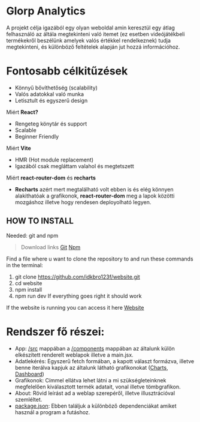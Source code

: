 # Glorp Analytics
A projekt célja igazából egy olyan weboldal amin keresztül egy átlag felhasználó az áltála megtekinteni való itemet (ez esetben videójátékbeli termékekről beszélünk amelyek valós értékkel rendelkeznek) tudja megtekinteni, és különböző feltételek alapján jut hozzá információhoz.

# Fontosabb célkitűzések
- Könnyű bővíthetőség (scalability)
-	Valós adatokkal való munka
-	Letisztult és egyszerű design


Miért **React?**
- Rengeteg könytár és support
- Scalable
- Beginner Friendly

Miért **Vite**
- HMR (Hot module replacement)
- Igazából csak megláttam valahol és megtetszett

Miért **react-router-dom** és **recharts**

- **Recharts** azért mert megtalálható volt ebben is és elég könnyen alakithatóak a grafikonok, **react-router-dom** meg a lapok közötti mozgáshoz illetve hogy rendesen deployolható legyen.



## HOW TO INSTALL
Needed: git and npm
> Download links
[Git](https://git-scm.com/)
[Npm](https://nodejs.org/)
> 
Find a file where u want to clone the repository to and run these commands in the terminal:
  1. git clone https://github.com/idkbro123f/website.git
  2. cd website
  3. npm install
  4. npm run dev
If everything goes right it should work

If the website is running you can access it here [Website](https://idkbro123f.github.io/website/)

# Rendszer fő részei:
-	App: [/src](src) mappában a [/components](src/components) mappában az általunk külön elkészített renderelt weblapok illetve a main.jsx.
-	Adatlekérés: Egyszerű fetch formában, a kapott választ formázva, illetve benne iterálva kapjuk az általunk látható grafikonokat ([Charts](src/components/Charts.jsx), [Dashboard](src/components/DataDashboard.jsx))
-	Grafikonok: Címmel ellátva lehet látni a mi szükségleteinknek megfelelően kiválasztott termék adatait, vonal illetve tömbgrafikon.
- About: Rövid leírást ad a weblap szerepéről, illetve illusztrációval szemléltet.
- [package.json](/package.json): Ebben találjuk a különböző dependenciákat amiket használ a program a futáshoz.
